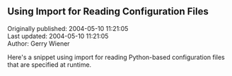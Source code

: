 ## Using Import for Reading Configuration Files  
Originally published: 2004-05-10 11:21:05  
Last updated: 2004-05-10 11:21:05  
Author: Gerry Wiener  
  
Here's a snippet using import for reading Python-based configuration files that are specified at runtime.